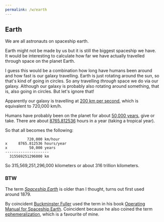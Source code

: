 ```yaml
---
permalink: /w/earth
---
```


## Earth

We are all astronauts on spaceship earth.

Earth might not be made by us but it is still the biggest spaceship we have. It would be interesting to calculate how far we have actually travelled through space on the planet Earth.

I guess this would be a combination how long have humans been around and how fast is our galaxy travelling. Earth is just rotating around the sun, so that's kind of going in circles. So any travelling *through* space we do via our galaxy. Although our galaxy is probably also rotating around something, that is, also going in circles. But let's ignore that!

Apparently our galaxy is travelling at [200 km per second](https://www.space.com/33527-how-fast-is-earth-moving.html), which is equivalent to 720,000 km/h.

Humans have probably been on the planet for about [50,000 years](https://www.worldatlas.com/articles/how-long-have-humans-been-on-earth.html), give or take. There are about [8765.812536](https://www.rapidtables.com/calc/time/hours-in-year.html) hours in a year (taking a tropical year).

So that all becomes the following:

```
          720,000 km/hour
x     8765.812536 hours/year
x          50,000 years
--------------------
  315569251296000 km
```

So 315,569,251,296,000 kilometers or about 316 trillion kilometers.

### BTW

The term *[Spaceship Earth](https://en.wikipedia.org/wiki/Spaceship_Earth)* is older than I thought, turns out first used around 1879.

By coincident [Buckminster Fuller](https://en.wikipedia.org/wiki/Buckminster_Fuller) used the term in his book [Operating Manual for Spaceship Earth](https://en.wikipedia.org/wiki/Operating_Manual_for_Spaceship_Earth). Coincident because he also coined the term [ephemeralization](/w/ephemeralization), which is a favourite of mine.
